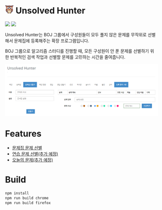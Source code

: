 # <img src="./app/icons/256.png" width="28" height="28"> Unsolved Hunter

[![](https://img.shields.io/badge/Firefox-0.1.0-orange?style=for-the-badge&logo=firefox)](#) [![](https://img.shields.io/badge/Chrome-0.1.0-blue?style=for-the-badge&logo=google-chrome)](#)

Unsolved Hunter는 BOJ 그룹에서 구성원들이 모두 풀지 않은 문제를 무작위로 선별해서 문제집에 등록해주는 확장 프로그램입니다.

BOJ 그룹으로 알고리즘 스터디를 진행할 때, 모든 구성원이 안 푼 문제를 선별하기 위한 반복적인 검색 작업과 선별할 문제를 고민하는 시간을 줄여줍니다.

![workbook](./docs/images/workbook.png)

# Features

- [문제집 문제 선별](./docs/instructions/workbook.md)
- [연습 문제 선별(추가 예정)](#)
- [오늘의 문제(추가 예정)](#)

# Build

```
npm install
npm run build chrome
npm run build firefox
```

